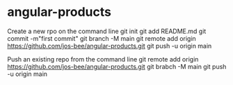 # angular-products

Create a new rpo on the command line
git init
git add README.md
git commit -m"first commit"
git branch -M main
git remote add origin https://github.com/jos-bee/angular-products.git
git push -u origin main

Push an existing repo from the command line
git remote add origin https://github.com/jos-bee/angular-products.git
git brabch -M main
git push -u origin main
